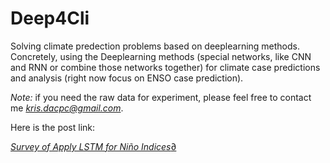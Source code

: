# Deep4Cli

Solving climate predection problems based on deeplearning methods. Concretely, using the Deeplearning methods (special networks, like CNN and RNN or combine those networks together) for climate case predictions and analysis (right now focus on ENSO case prediction).

*Note:* if you need the raw data for experiment, please feel free to contact me [*kris.dacpc@gmail.com*](mailto:kris.dacpc@gmail.com).

Here is the post link:


[*Survey of Apply LSTM for Niño Indices*∂](http://pengcheng.tech/2018/06/12/survey-of-apply-lstm-for-nino-indices/)